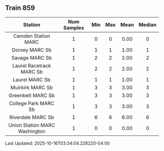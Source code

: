 ## Train 859

| Station | Num Samples | Min | Max | Mean | Median |
| :-----: | :---------: | :-: | :-: | :--: | :----: |
| Camden Station MARC | 1 | 0 | 0 | 0.00 | 0 |
| Dorsey MARC Sb | 1 | 1 | 1 | 1.00 | 1 |
| Savage MARC Sb | 1 | 2 | 2 | 2.00 | 2 |
| Laurel Racetrack MARC Sb | 1 | 2 | 2 | 2.00 | 2 |
| Laurel MARC Sb | 1 | 1 | 1 | 1.00 | 1 |
| Muirkirk MARC Sb | 1 | 3 | 3 | 3.00 | 3 |
| Greenbelt MARC Sb | 1 | 3 | 3 | 3.00 | 3 |
| College Park MARC Sb | 1 | 3 | 3 | 3.00 | 3 |
| Riverdale MARC Sb | 1 | 6 | 6 | 6.00 | 6 |
| Union Station MARC Washington | 1 | 0 | 0 | 0.00 | 0 |


Last Updated: 2025-10-16T03:34:04.228220-04:00